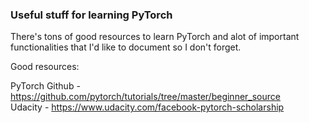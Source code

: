 ### Useful stuff for learning PyTorch 

There's tons of good resources to learn PyTorch and alot of important functionalities that I'd like to document so I don't forget. 

Good resources: 

PyTorch Github - https://github.com/pytorch/tutorials/tree/master/beginner_source <br/> 
Udacity - https://www.udacity.com/facebook-pytorch-scholarship <br/> 
